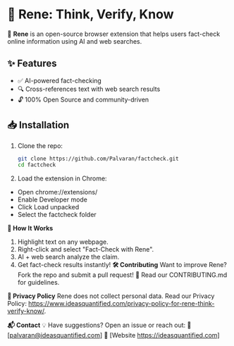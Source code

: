 # 🧐 Rene: Think, Verify, Know

🚀 **Rene** is an open-source browser extension that helps users fact-check online information using AI and web searches.

## ✨ Features
- ✅ AI-powered fact-checking
- 🔍 Cross-references text with web search results
- 🔓 100% Open Source and community-driven

## 📥 Installation
1. Clone the repo:
   ```bash
   git clone https://github.com/Palvaran/factcheck.git
   cd factcheck

2. Load the extension in Chrome:
- Open chrome://extensions/
- Enable Developer mode
- Click Load unpacked
- Select the factcheck folder
  
**🔧 How It Works**
1. Highlight text on any webpage.
2. Right-click and select "Fact-Check with Rene".
3. AI + web search analyze the claim.
4. Get fact-check results instantly!
**🛠 Contributing**
Want to improve Rene? Fork the repo and submit a pull request!
📌 Read our CONTRIBUTING.md for guidelines.

**📜 Privacy Policy**
Rene does not collect personal data. Read our Privacy Policy: https://www.ideasquantified.com/privacy-policy-for-rene-think-verify-know/.

**📬 Contact**
💡 Have suggestions? Open an issue or reach out:
📧 [palvaran@ideasquantified.com]
🔗 [Website https://ideasquantified.com]
